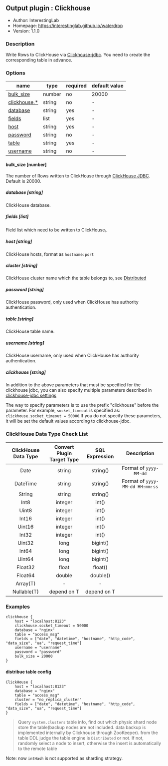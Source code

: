 ## Output plugin : Clickhouse

* Author: InterestingLab
* Homepage: https://interestinglab.github.io/waterdrop
* Version: 1.1.0

### Description

Write Rows to ClickHouse via [Clickhouse-jdbc](https://github.com/yandex/clickhouse-jdbc). You need to create the corresponding table in advance.


### Options

| name | type | required | default value |
| --- | --- | --- | --- |
| [bulk_size](#bulk_size-number) | number| no |20000|
| [clickhouse.*](#clickhouse-string) | string | no | - |
| [database](#database-string) | string |yes|-|
| [fields](#fields-list) | list | yes |-|
| [host](#host-string) | string | yes |-|
| [password](#password-string) | string | no |-|
| [table](#table-string) | string | yes |-|
| [username](#username-string) | string | no |-|

#### bulk_size [number]

The number of Rows written to ClickHouse through [ClickHouse JDBC](https://github.com/yandex/clickhouse-jdbc). Default is 20000.

##### database [string]

ClickHouse database.

##### fields [list]

Field list which need to be written to ClickHouse。

##### host [string]

ClickHouse hosts, format as `hostname:port`

##### cluster [string]

ClickHouse cluster name which the table belongs to, see [Distributed](https://clickhouse.tech/docs/en/operations/table_engines/distributed/)

##### password [string]

ClickHouse password, only used when ClickHouse has authority authentication.

##### table [string]

ClickHouse table name.

##### username [string]

ClickHouse username, only used when ClickHouse has authority authentication.

##### clickhouse [string]

In addition to the above parameters that must be specified for the clickhouse jdbc, you can also specify multiple parameters described in [clickhouse-jdbc settings](https://github.com/yandex/clickhouse-jdbc/blob/master/src/main/java/ru/yandex/clickhouse/settings/ClickHouseProperties.java)

The way to specify parameters is to use the prefix "clickhouse" before the parameter. For example, `socket_timeout` is specified as: `clickhouse.socket_timeout = 50000`.If you do not specify these parameters, it will be set the default values according to clickhouse-jdbc.


### ClickHouse Data Type Check List


|ClickHouse Data Type|Convert Plugin Target Type|SQL Expression| Description |
| :---: | :---: | :---:| :---:|
|Date| string| string()|Format of `yyyy-MM-dd`|
|DateTime| string| string()|Format of `yyyy-MM-dd HH:mm:ss`|
|String| string| string()||
|Int8| integer| int()||
|Uint8| integer| int()||
|Int16| integer| int()||
|Uint16| integer| int()||
|Int32| integer| int()||
|Uint32| long| bigint()||
|Int64| long| bigint()||
|Uint64| long| bigint()||
|Float32| float| float()||
|Float64| double| double()||
|Array(T)|-|-|
|Nullable(T)|depend on T|depend on T||

### Examples

```
clickhouse {
    host = "localhost:8123"
    clickhouse.socket_timeout = 50000
    database = "nginx"
    table = "access_msg"
    fields = ["date", "datetime", "hostname", "http_code", "data_size", "ua", "request_time"]
    username = "username"
    password = "password"
    bulk_size = 20000
}
```

#### distribue table config
```
ClickHouse {
    host = "localhost:8123"
    database = "nginx"
    table = "access_msg"
    cluster = "no_replica_cluster"
    fields = ["date", "datetime", "hostname", "http_code", "data_size", "ua", "request_time"]
}
```
> Query `system.clusters` table info, find out which physic shard node store the table(backup nodes are not included. data backup is implemented internally by Clickhouse through ZooKeeper). from the table DDL judge the table engine is `Distributed` or not. If not, randomly select a node to insert, otherwise the insert is automatically to the remote table 

Note: now `intHash` is not supported as sharding strategy.